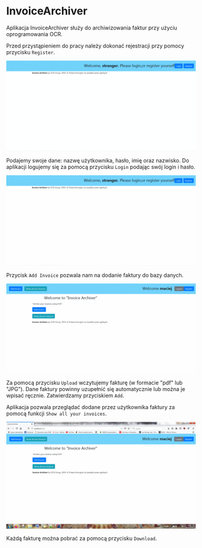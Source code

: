 # InvoiceArchiver

Aplikacja InvoiceArchiver służy do archiwizowania faktur przy użyciu oprogramowania OCR.

Przed przystąpieniem do pracy należy dokonać rejestracji przy pomocy przycisku `Register`.

![](register.gif)

Podajemy swoje dane: nazwę użytkownika, hasło, imię oraz nazwisko. Do aplikacji logujemy się za pomocą przycisku `Login` podając swój login i hasło.

![](login.gif)

Przycisk `Add Invoice` pozwala nam na dodanie faktury do bazy danych.

![](addInvoice.gif)

Za pomocą przycisku `Upload` wczytujemy fakturę (w formacie "pdf" lub "JPG").
Dane faktury powinny uzupełnić się automatycznie lub można je wpisać ręcznie. Zatwierdzamy przyciskiem `Add`.


Aplikacja pozwala przeglądać dodane przez użytkownika faktury za pomocą funkcji `Show all your invoices`.

![](showInvoice.gif)

Każdą fakturę można pobrać za pomocą przycisku `Download`.

